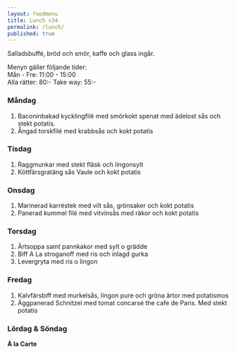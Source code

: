 ```yaml
---
layout: foodmenu
title: Lunch v34
permalink: /lunch/
published: true
---
```







Salladsbuffé, bröd och smör, kaffe och glass ingår.

Menyn gäller följande tider:  
Mån - Fre: 11:00 - 15:00  
Alla rätter: 80:- Take way: 55:-

### Måndag

1. Baconinbakad kycklingfilé med smörkokt spenat med ädelost sås och stekt potatis.
2. Ångad torskfilé med krabbsås och kokt potatis

### Tisdag

1. Raggmunkar med stekt fläsk och lingonsylt
2. Köttfärsgratäng sås Vaule och kokt potatis

### Onsdag

1. Marinerad karréstek med vilt sås, grönsaker och kokt potatis
2. Panerad kummel filé med vitvinsås med räkor och kokt potatis

### Torsdag

1. Ärtsoppa samt pannkakor med sylt o grädde
2. Biff A La stroganoff med ris och inlagd gurka
3. Levergryta med ris o lingon

### Fredag

1. Kalvfärsbiff med murkelsås, lingon pure och gröna ärtor med potatismos
2. Äggpanerad Schnitzel med tomat concarsé the cafe de Paris. Med stekt potatis

### Lördag & Söndag


**Á la Carte**
